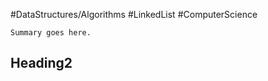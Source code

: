 #DataStructures/Algorithms #LinkedList #ComputerScience

```ad-summary
Summary goes here.

```


## Heading2 